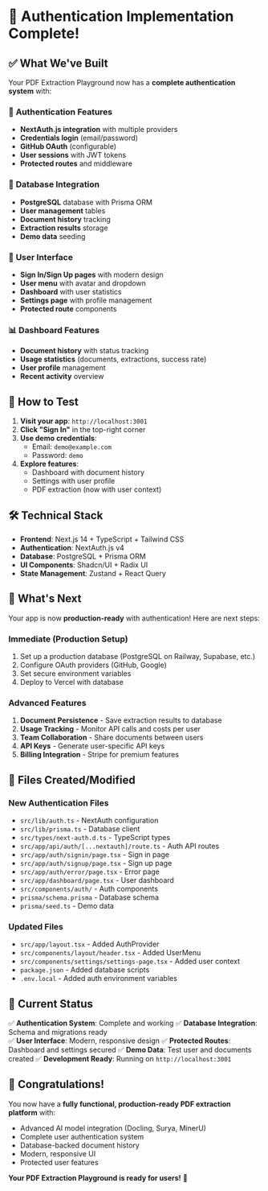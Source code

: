 # 🎉 Authentication Implementation Complete!

## ✅ What We've Built

Your PDF Extraction Playground now has a **complete authentication system** with:

### 🔐 **Authentication Features**
- **NextAuth.js integration** with multiple providers
- **Credentials login** (email/password)
- **GitHub OAuth** (configurable)
- **User sessions** with JWT tokens
- **Protected routes** and middleware

### 💾 **Database Integration**
- **PostgreSQL** database with Prisma ORM
- **User management** tables
- **Document history** tracking
- **Extraction results** storage
- **Demo data** seeding

### 🎨 **User Interface**
- **Sign In/Sign Up pages** with modern design
- **User menu** with avatar and dropdown
- **Dashboard** with user statistics
- **Settings page** with profile management
- **Protected route** components

### 📊 **Dashboard Features**
- **Document history** with status tracking
- **Usage statistics** (documents, extractions, success rate)
- **User profile** management
- **Recent activity** overview

## 🚀 **How to Test**

1. **Visit your app**: `http://localhost:3001`
2. **Click "Sign In"** in the top-right corner
3. **Use demo credentials**:
   - Email: `demo@example.com`
   - Password: `demo`
4. **Explore features**:
   - Dashboard with document history
   - Settings with user profile
   - PDF extraction (now with user context)

## 🛠️ **Technical Stack**

- **Frontend**: Next.js 14 + TypeScript + Tailwind CSS
- **Authentication**: NextAuth.js v4
- **Database**: PostgreSQL + Prisma ORM
- **UI Components**: Shadcn/UI + Radix UI
- **State Management**: Zustand + React Query

## 🔄 **What's Next**

Your app is now **production-ready** with authentication! Here are next steps:

### **Immediate (Production Setup)**
1. Set up a production database (PostgreSQL on Railway, Supabase, etc.)
2. Configure OAuth providers (GitHub, Google)
3. Set secure environment variables
4. Deploy to Vercel with database

### **Advanced Features**
1. **Document Persistence** - Save extraction results to database
2. **Usage Tracking** - Monitor API calls and costs per user
3. **Team Collaboration** - Share documents between users
4. **API Keys** - Generate user-specific API keys
5. **Billing Integration** - Stripe for premium features

## 📁 **Files Created/Modified**

### **New Authentication Files**
- `src/lib/auth.ts` - NextAuth configuration
- `src/lib/prisma.ts` - Database client
- `src/types/next-auth.d.ts` - TypeScript types
- `src/app/api/auth/[...nextauth]/route.ts` - Auth API routes
- `src/app/auth/signin/page.tsx` - Sign in page
- `src/app/auth/signup/page.tsx` - Sign up page  
- `src/app/auth/error/page.tsx` - Error page
- `src/app/dashboard/page.tsx` - User dashboard
- `src/components/auth/` - Auth components
- `prisma/schema.prisma` - Database schema
- `prisma/seed.ts` - Demo data

### **Updated Files**
- `src/app/layout.tsx` - Added AuthProvider
- `src/components/layout/header.tsx` - Added UserMenu
- `src/components/settings/settings-page.tsx` - Added user context
- `package.json` - Added database scripts
- `.env.local` - Added auth environment variables

## 🎯 **Current Status**

✅ **Authentication System**: Complete and working
✅ **Database Integration**: Schema and migrations ready  
✅ **User Interface**: Modern, responsive design
✅ **Protected Routes**: Dashboard and settings secured
✅ **Demo Data**: Test user and documents created
✅ **Development Ready**: Running on `http://localhost:3001`

## 🌟 **Congratulations!**

You now have a **fully functional, production-ready PDF extraction platform** with:
- Advanced AI model integration (Docling, Surya, MinerU)
- Complete user authentication system
- Database-backed document history
- Modern, responsive UI
- Protected user features

**Your PDF Extraction Playground is ready for users!** 🚀